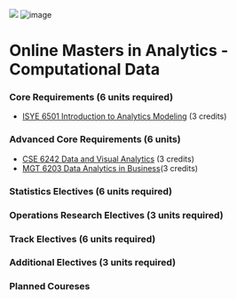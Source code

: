 ![](https://www.google.com/url?sa=i&source=images&cd=&cad=rja&uact=8&ved=2ahUKEwir3NCT84blAhXVfysKHWxiAZEQjRx6BAgBEAQ&url=%2Furl%3Fsa%3Di%26source%3Dimages%26cd%3D%26ved%3D%26url%3Dhttps%253A%252F%252Fcommons.wikimedia.org%252Fwiki%252FFile%253AGeorgia_Tech_shortened_logo.png%26psig%3DAOvVaw0gwFDaBVzImFfPZTvj_cf2%26ust%3D1570426067339709&psig=AOvVaw0gwFDaBVzImFfPZTvj_cf2&ust=1570426067339709)
![image](https://user-images.githubusercontent.com/32135867/66264716-a5ec3000-e7bf-11e9-8d3e-8fdad084669c.png)

# Online Masters in Analytics - Computational Data

### Core Requirements (6 units required)

* [ISYE 6501 Introduction to Analytics Modeling](https://github.com/scotttarlow/ISYE-6501-Intro-to-Analytics-Modeling) (3 credits)

### Advanced Core Requirements (6 units)

* [CSE 6242 Data and Visual Analytics](https://github.com/scotttarlow/CSE-6242-Data-and-Visual-Analytics) (3 credits)
* [MGT 6203 Data Analytics in Business](https://github.com/scotttarlow/MGT-6203-Data-Analytics-in-Business)(3 credits)

### Statistics Electives (6 units required)


### Operations Research Electives (3 units required)


### Track Electives (6 units required)


### Additional Electives (3 units required)



### Planned Coureses
